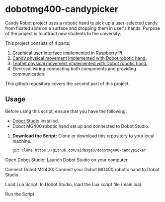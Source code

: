# dobotmg400-candypicker
Candy Robot project uses a robotic hand to pick up a user-selected candy from fixated slots on a surface and dropping them in user's hands. Purpose of the project is to attract new students to the university.

This project consists of 4 parts:

1. [Graphical user interface implemented in Raspberry PI.](https://github.com/np425/pi-dobot-gui)
2. [Candy physical movement implemented with Dobot robotic hand.](https://github.com/aidasgau/dobotmg400-candypicker)
3. [Leaflet physical movement implemented with Dobot robotic hand.](https://github.com/aidasgau/m1pro-leafletpicker)
4. Electrical wiring connecting both components and providing communication.

This github repository covers the second part of this project.

## Usage

Before using this script, ensure that you have the following:

- [Dobot Studio](https://www.dobot-robots.com/service/download-center) installed.
- Dobot MG400 robotic hand set up and connected to Dobot Studio.

1. **Download the Script:**
   Clone or download this repository to your local machine.

   ```bash
   git clone https://github.com/aidasgau/dobotmg400-candypicker
Open Dobot Studio:
Launch Dobot Studio on your computer.

Connect Dobot MG400:
Connect your Dobot MG400 robotic hand to Dobot Studio.

Load Lua Script:
In Dobot Studio, load the Lua script file (main.lua).

Run the Script
